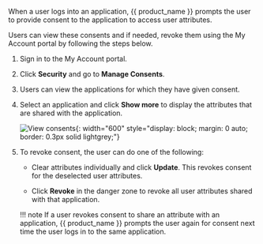 <!-- markdownlint-disable-next-line -->

When a user logs into an application, {{ product_name }} prompts the user to provide consent to the application to access user attributes.

Users can view these consents and if needed, revoke them using the My Account portal by following the steps below.

1. Sign in to the My Account portal.

2. Click **Security** and go to **Manage Consents**.

3. Users can view the applications for which they have given consent.

4. Select an application and click **Show more** to display the attributes that are shared with the application.

    ![View consents]({{base_path}}/assets/img/guides/organization/self-service/myaccount/view-consents.png){: width="600" style="display: block; margin: 0 auto; border: 0.3px solid lightgrey;"}

5. To revoke consent, the user can do one of the following:

    - Clear attributes individually and click **Update**. This revokes consent for the deselected user attributes.

    - Click **Revoke** in the danger zone to revoke all user attributes shared with that application.

    !!! note
        If a user revokes consent to share an attribute with an application, {{ product_name }} prompts the user again for consent next time the user logs in to the same application.